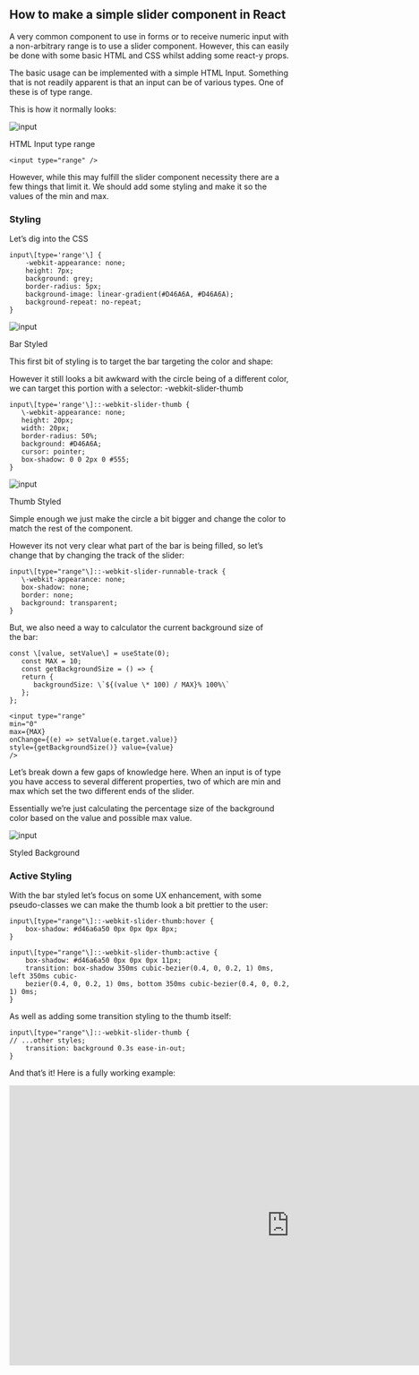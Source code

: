 ## How to make a simple slider component in React

A very common component to use in forms or to receive numeric input with a non-arbitrary range is to use a slider component. However, this can easily be done with some basic HTML and CSS whilst adding some react-y props.

The basic usage can be implemented with a simple HTML Input. Something that is not readily apparent is that an input can be of various types. One of these is of type range.

This is how it normally looks:

![input](https://cdn.hashnode.com/res/hashnode/image/upload/v1638468773024/QCAn5-eD9.png)

HTML Input type range

```
<input type="range" />
```

However, while this may fulfill the slider component necessity there are a few things that limit it. We should add some styling and make it so the values of the min and max.

### Styling

Let’s dig into the CSS

```
input\[type='range'\] {
    -webkit-appearance: none;
    height: 7px;
    background: grey;
    border-radius: 5px;
    background-image: linear-gradient(#D46A6A, #D46A6A);
    background-repeat: no-repeat;
}
```

![input](https://cdn.hashnode.com/res/hashnode/image/upload/v1638468774398/9vtA9QPJE.png)

Bar Styled

This first bit of styling is to target the bar targeting the color and shape:

However it still looks a bit awkward with the circle being of a different color, we can target this portion with a selector: -webkit-slider-thumb

```
input\[type='range'\]::-webkit-slider-thumb {
   \-webkit-appearance: none;
   height: 20px;
   width: 20px;
   border-radius: 50%;
   background: #D46A6A;
   cursor: pointer;
   box-shadow: 0 0 2px 0 #555;
}
```

![input](https://cdn.hashnode.com/res/hashnode/image/upload/v1638468775846/O2MZ5MpYr.png)

Thumb Styled

Simple enough we just make the circle a bit bigger and change the color to match the rest of the component.

However its not very clear what part of the bar is being filled, so let’s change that by changing the track of the slider:

```
input\[type="range"\]::-webkit-slider-runnable-track {
   \-webkit-appearance: none;
   box-shadow: none;
   border: none;
   background: transparent;
}
```

But, we also need a way to calculator the current background size of the bar:

```
const \[value, setValue\] = useState(0);
   const MAX = 10;
   const getBackgroundSize = () => {
   return {
      backgroundSize: \`${(value \* 100) / MAX}% 100%\`
   };
};
```

```
<input type="range"
min="0"
max={MAX}
onChange={(e) => setValue(e.target.value)}
style={getBackgroundSize()} value={value}
/>
```

Let’s break down a few gaps of knowledge here. When an input is of type you have access to several different properties, two of which are min and max which set the two different ends of the slider.

Essentially we’re just calculating the percentage size of the background color based on the value and possible max value.

![input](https://cdn.hashnode.com/res/hashnode/image/upload/v1638468777238/FNToB6YNm.png)

Styled Background

### Active Styling

With the bar styled let’s focus on some UX enhancement, with some pseudo-classes we can make the thumb look a bit prettier to the user:

```
input\[type="range"\]::-webkit-slider-thumb:hover {
    box-shadow: #d46a6a50 0px 0px 0px 8px;
}

input\[type="range"\]::-webkit-slider-thumb:active {
    box-shadow: #d46a6a50 0px 0px 0px 11px;
    transition: box-shadow 350ms cubic-bezier(0.4, 0, 0.2, 1) 0ms, left 350ms cubic-
    bezier(0.4, 0, 0.2, 1) 0ms, bottom 350ms cubic-bezier(0.4, 0, 0.2, 1) 0ms;
}
```

As well as adding some transition styling to the thumb itself:

```
input\[type="range"\]::-webkit-slider-thumb {
// ...other styles;
    transition: background 0.3s ease-in-out;
}
```

And that’s it! Here is a fully working example:

<iframe src="https://cdn.embedly.com/widgets/media.html?src=https%3A%2F%2Fcodesandbox.io%2Fembed%2Fk868o&amp;display_name=CodeSandbox&amp;url=https%3A%2F%2Fcodesandbox.io%2Fs%2Fk868o&amp;image=https%3A%2F%2Fcodesandbox.io%2Fapi%2Fv1%2Fsandboxes%2Fk868o%2Fscreenshot.png&amp;key=a19fcc184b9711e1b4764040d3dc5c07&amp;type=text%2Fhtml&amp;schema=codesandbox" width="1000" height="500" frameborder="0" scrolling="no"><a href="https://medium.com/media/875dfac8c2b85eba52e8d01714692b50/href">https://medium.com/media/875dfac8c2b85eba52e8d01714692b50/href</a></iframe>
